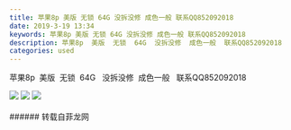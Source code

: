 ```yaml
---
title: 苹果8p 美版 无锁 64G 没拆没修 成色一般 联系QQ852092018
date: 2019-3-19 13:34
keywords: 苹果8p 美版 无锁 64G 没拆没修 成色一般 联系QQ852092018
description: 苹果8p  美版  无锁  64G  没拆没修  成色一般  联系QQ852092018
categories: used
---
```

<td class="t_f" id="postmessage_3256837">

苹果8p  美版  无锁  64G   没拆没修  成色一般   联系QQ852092018<br/>

<img aid="1117297" data-cf-modified-696ca3657df3d04e57738cf5-="" file="data/attachment/forum/201903/19/133319ex00j6e37jze6xiv.jpg.thumb.jpg" id="aimg_1117297" inpost="1" onclick="" onmouseover="" src="http://www.flw.ph/data/attachment/forum/201903/19/133319ex00j6e37jze6xiv.jpg" style="cursor:pointer" zoomfile="data/attachment/forum/201903/19/133319ex00j6e37jze6xiv.jpg"/>



<img aid="1117298" data-cf-modified-696ca3657df3d04e57738cf5-="" file="data/attachment/forum/201903/19/133323bu8gzg7mvgz8zg2d.jpg.thumb.jpg" id="aimg_1117298" inpost="1" onclick="" onmouseover="" src="http://www.flw.ph/data/attachment/forum/201903/19/133323bu8gzg7mvgz8zg2d.jpg" style="cursor:pointer" zoomfile="data/attachment/forum/201903/19/133323bu8gzg7mvgz8zg2d.jpg"/>



<img aid="1117300" data-cf-modified-696ca3657df3d04e57738cf5-="" file="data/attachment/forum/201903/19/133327jmww4a0vwa2qsmms.jpg.thumb.jpg" id="aimg_1117300" inpost="1" onclick="" onmouseover="" src="http://www.flw.ph/data/attachment/forum/201903/19/133327jmww4a0vwa2qsmms.jpg" style="cursor:pointer" zoomfile="data/attachment/forum/201903/19/133327jmww4a0vwa2qsmms.jpg"/>


<br/>
<br/>
</td>
###### 转载自菲龙网